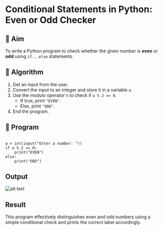 # Conditional Statements in Python: Even or Odd Checker

## 🎯 Aim
To write a Python program to check whether the given number is **even** or **odd** using `if...else` statements.

## 🧠 Algorithm
1. Get an input from the user.
2. Convert the input to an integer and store it in a variable `a`.
3. Use the modulo operator `%` to check if `a % 2 == 0`.
   - If true, print `"EVEN"`.
   - Else, print `"ODD"`.
4. End the program.

## 🧾 Program
```

a = int(input("Enter a number: "))
if a % 2 == 0:
    print("EVEN")
else:
    print("ODD")

```
## Output

![alt text](../py1.png)

## Result
This program effectively distinguishes even and odd numbers using a simple conditional check and prints the correct label accordingly.
